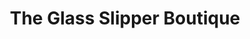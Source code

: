 ---
title: "The Glass Slipper Boutique"
url: /gettysburg/the-glass-slipper-boutique/
shop: Gebrauchtwaren
---